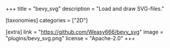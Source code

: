 +++
title = "bevy_svg"
description = "Load and draw SVG-files."

[taxonomies]
categories = ["2D"]

[extra]
link = "https://github.com/Weasy666/bevy_svg"
image = "plugins/bevy_svg.png"
license = "Apache-2.0"
+++
